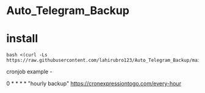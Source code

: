 # Auto_Telegram_Backup

# install 
```
bash <(curl -Ls https://raw.githubusercontent.com/lahirubro123/Auto_Telegram_Backup/main/Install.sh)
```

cronjob example -

0 * * * * "hourly backup"  https://cronexpressiontogo.com/every-hour
